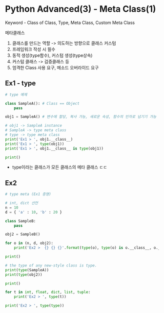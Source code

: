 # Python Advanced(3) - Meta Class(1)
Keyword - Class of Class, Type, Meta Class, Custom Meta Class

메타클래스
1. 클래스를 만드는 역할 -> 의도하는 방향으로 클래스 커스텀
2. 프레임워크 작성 시 필수
3. 동적 생성(type함수), 커스텀 생성(type상속)
4. 커스텀 클래스 -> 검증클래스 등
5. 엄격한 Class 사용 요구, 메소드 오버라이드 요구

## Ex1 - type
```python
# type 예제

class SampleA(): # Class == Object
    pass

obj1 = SampleA() # 변수에 할당, 복사 가능, 새로운 속성, 함수의 인자로 넘기기 가능

# obj1 -> SampleA instance
# SampleA -> type meta class
# type -> type meta class
print('Ex1 > ', obj1.__class__)
print('Ex1 > ', type(obj1))
print('Ex1 > ', obj1.__class__ is type(obj1))

print()
```
- type이라는 클래스가 모든 클래스의 메타 클래스 ㄷㄷ 
## Ex2
```python
# type meta (Ex1 증명)

# int, dict 선언
n = 10
d = { 'a' : 10, 'b' : 20 }

class SampleB:
    pass

obj2 = SampleB()

for o in (n, d, obj2):
    print('Ex2 >  {} {} {}'.format(type(o), type(o) is o.__class__, o.__class__.__class__))

print()

# the type of any new-style class is type.
print(type(SampleA))
print(type(obj2))

print()

for t in int, float, dict, list, tuple:
    print('Ex2 > ', type(t))

print('Ex2 > ', type(type))
```
